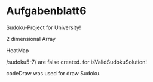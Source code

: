 # Aufgabenblatt6
Sudoku-Project for University!

2 dimensional Array

HeatMap

/sudoku5-7/ are false created. for isValidSudokuSolution!

codeDraw was used for draw Sudoku.

